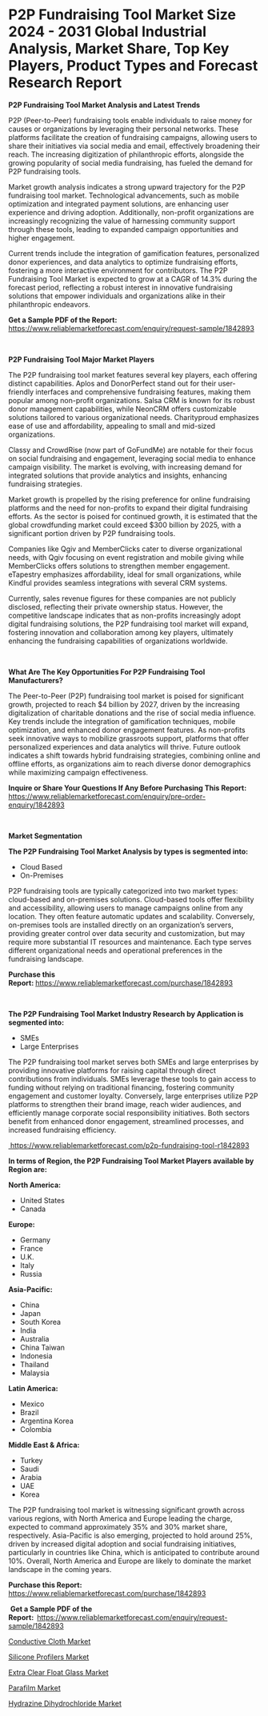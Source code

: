 <p><h1>P2P Fundraising Tool Market Size 2024 - 2031 Global Industrial Analysis, Market Share, Top Key Players, Product Types and Forecast Research Report</h1></p><p><strong>P2P Fundraising Tool Market Analysis and Latest Trends</strong></p>
<p><p>P2P (Peer-to-Peer) fundraising tools enable individuals to raise money for causes or organizations by leveraging their personal networks. These platforms facilitate the creation of fundraising campaigns, allowing users to share their initiatives via social media and email, effectively broadening their reach. The increasing digitization of philanthropic efforts, alongside the growing popularity of social media fundraising, has fueled the demand for P2P fundraising tools.</p><p>Market growth analysis indicates a strong upward trajectory for the P2P fundraising tool market. Technological advancements, such as mobile optimization and integrated payment solutions, are enhancing user experience and driving adoption. Additionally, non-profit organizations are increasingly recognizing the value of harnessing community support through these tools, leading to expanded campaign opportunities and higher engagement.</p><p>Current trends include the integration of gamification features, personalized donor experiences, and data analytics to optimize fundraising efforts, fostering a more interactive environment for contributors. The P2P Fundraising Tool Market is expected to grow at a CAGR of 14.3% during the forecast period, reflecting a robust interest in innovative fundraising solutions that empower individuals and organizations alike in their philanthropic endeavors.</p></p>
<p><strong>Get a Sample PDF of the Report:&nbsp;</strong> <a href="https://www.reliablemarketforecast.com/enquiry/request-sample/1842893?utm_campaign=1609&utm_medium=2&utm_source=Github&utm_content=ia&utm_term=17102024&utm_id=p2p-fundraising-tool">https://www.reliablemarketforecast.com/enquiry/request-sample/1842893</a></p>
<p>&nbsp;</p>
<p><strong>P2P Fundraising Tool Major Market Players</strong></p>
<p><p>The P2P fundraising tool market features several key players, each offering distinct capabilities. Aplos and DonorPerfect stand out for their user-friendly interfaces and comprehensive fundraising features, making them popular among non-profit organizations. Salsa CRM is known for its robust donor management capabilities, while NeonCRM offers customizable solutions tailored to various organizational needs. Charityproud emphasizes ease of use and affordability, appealing to small and mid-sized organizations.</p><p>Classy and CrowdRise (now part of GoFundMe) are notable for their focus on social fundraising and engagement, leveraging social media to enhance campaign visibility. The market is evolving, with increasing demand for integrated solutions that provide analytics and insights, enhancing fundraising strategies.</p><p>Market growth is propelled by the rising preference for online fundraising platforms and the need for non-profits to expand their digital fundraising efforts. As the sector is poised for continued growth, it is estimated that the global crowdfunding market could exceed $300 billion by 2025, with a significant portion driven by P2P fundraising tools.</p><p>Companies like Qgiv and MemberClicks cater to diverse organizational needs, with Qgiv focusing on event registration and mobile giving while MemberClicks offers solutions to strengthen member engagement. eTapestry emphasizes affordability, ideal for small organizations, while Kindful provides seamless integrations with several CRM systems.</p><p>Currently, sales revenue figures for these companies are not publicly disclosed, reflecting their private ownership status. However, the competitive landscape indicates that as non-profits increasingly adopt digital fundraising solutions, the P2P fundraising tool market will expand, fostering innovation and collaboration among key players, ultimately enhancing the fundraising capabilities of organizations worldwide.</p></p>
<p>&nbsp;</p>
<p><strong>What Are The Key Opportunities For P2P Fundraising Tool Manufacturers?</strong></p>
<p><p>The Peer-to-Peer (P2P) fundraising tool market is poised for significant growth, projected to reach $4 billion by 2027, driven by the increasing digitalization of charitable donations and the rise of social media influence. Key trends include the integration of gamification techniques, mobile optimization, and enhanced donor engagement features. As non-profits seek innovative ways to mobilize grassroots support, platforms that offer personalized experiences and data analytics will thrive. Future outlook indicates a shift towards hybrid fundraising strategies, combining online and offline efforts, as organizations aim to reach diverse donor demographics while maximizing campaign effectiveness.</p></p>
<p><strong>Inquire or Share Your Questions If Any Before Purchasing This Report:</strong> <a href="https://www.reliablemarketforecast.com/enquiry/pre-order-enquiry/1842893?utm_campaign=1609&utm_medium=2&utm_source=Github&utm_content=ia&utm_term=17102024&utm_id=p2p-fundraising-tool">https://www.reliablemarketforecast.com/enquiry/pre-order-enquiry/1842893</a></p>
<p>&nbsp;</p>
<p><strong>Market Segmentation</strong></p>
<p><strong>The P2P Fundraising Tool Market Analysis by types is segmented into:</strong></p>
<p><ul><li>Cloud Based</li><li>On-Premises</li></ul></p>
<p><p>P2P fundraising tools are typically categorized into two market types: cloud-based and on-premises solutions. Cloud-based tools offer flexibility and accessibility, allowing users to manage campaigns online from any location. They often feature automatic updates and scalability. Conversely, on-premises tools are installed directly on an organization’s servers, providing greater control over data security and customization, but may require more substantial IT resources and maintenance. Each type serves different organizational needs and operational preferences in the fundraising landscape.</p></p>
<p><strong>Purchase this Report:&nbsp;</strong><a href="https://www.reliablemarketforecast.com/purchase/1842893?utm_campaign=1609&utm_medium=2&utm_source=Github&utm_content=ia&utm_term=17102024&utm_id=p2p-fundraising-tool">https://www.reliablemarketforecast.com/purchase/1842893</a></p>
<p>&nbsp;</p>
<p><strong>The P2P Fundraising Tool Market Industry Research by Application is segmented into:</strong></p>
<p><ul><li>SMEs</li><li>Large Enterprises</li></ul></p>
<p><p>The P2P fundraising tool market serves both SMEs and large enterprises by providing innovative platforms for raising capital through direct contributions from individuals. SMEs leverage these tools to gain access to funding without relying on traditional financing, fostering community engagement and customer loyalty. Conversely, large enterprises utilize P2P platforms to strengthen their brand image, reach wider audiences, and efficiently manage corporate social responsibility initiatives. Both sectors benefit from enhanced donor engagement, streamlined processes, and increased fundraising efficiency.</p></p>
<p><a href="https://www.reliablemarketforecast.com/p2p-fundraising-tool-r1842893?utm_campaign=1609&utm_medium=2&utm_source=Github&utm_content=ia&utm_term=17102024&utm_id=p2p-fundraising-tool">&nbsp;https://www.reliablemarketforecast.com/p2p-fundraising-tool-r1842893</a></p>
<p><strong>In terms of Region, the P2P Fundraising Tool Market Players available by Region are:</strong></p>
<p>
    <p> <strong> North America: </strong>
        <ul>
            <li>United States</li>
            <li>Canada</li>
        </ul>
        </p> 
    <p> <strong> Europe: </strong>
        <ul>
            <li>Germany</li>
            <li>France</li>
            <li>U.K.</li>
            <li>Italy</li>
            <li>Russia</li>
        </ul>
        </p> 
    <p> <strong> Asia-Pacific: </strong>
        <ul>
            <li>China</li>
            <li>Japan</li>
            <li>South Korea</li>
            <li>India</li>
            <li>Australia</li>
            <li>China Taiwan</li>
            <li>Indonesia</li>
            <li>Thailand</li>
            <li>Malaysia</li>
        </ul>
        </p> 
    <p> <strong> Latin America: </strong>
        <ul>
            <li>Mexico</li>
            <li>Brazil</li>
            <li>Argentina Korea</li>
            <li>Colombia</li>
        </ul>
        </p> 
    <p> <strong> Middle East & Africa: </strong>
        <ul>
            <li>Turkey</li>
            <li>Saudi</li>
            <li>Arabia</li>
            <li>UAE</li>
            <li>Korea</li>
        </ul>
    </p>
    </p>
<p><p>The P2P fundraising tool market is witnessing significant growth across various regions, with North America and Europe leading the charge, expected to command approximately 35% and 30% market share, respectively. Asia-Pacific is also emerging, projected to hold around 25%, driven by increased digital adoption and social fundraising initiatives, particularly in countries like China, which is anticipated to contribute around 10%. Overall, North America and Europe are likely to dominate the market landscape in the coming years.</p></p>
<p><strong>Purchase this Report: </strong><a href="https://www.reliablemarketforecast.com/purchase/1842893?utm_campaign=1609&utm_medium=2&utm_source=Github&utm_content=ia&utm_term=17102024&utm_id=p2p-fundraising-tool">https://www.reliablemarketforecast.com/purchase/1842893</a></p>
<p>&nbsp;<strong>Get a Sample PDF of the Report:&nbsp;&nbsp;</strong><a href="https://www.reliablemarketforecast.com/enquiry/request-sample/1842893?utm_campaign=1609&utm_medium=2&utm_source=Github&utm_content=ia&utm_term=17102024&utm_id=p2p-fundraising-tool">https://www.reliablemarketforecast.com/enquiry/request-sample/1842893</a></p>
<p><strong></strong></p>
<p><p><a href="https://www.linkedin.com/pulse/conductive-cloth-ecosystem-mapping-innovation-value-chains-ki5ge?utm_campaign=1609&utm_medium=2&utm_source=Github&utm_content=ia&utm_term=17102024&utm_id=p2p-fundraising-tool">Conductive Cloth Market</a></p><p><a href="https://www.linkedin.com/pulse/surfing-silicone-profilers-wave-riding-market-currents-2jufe?utm_campaign=1609&utm_medium=2&utm_source=Github&utm_content=ia&utm_term=17102024&utm_id=p2p-fundraising-tool">Silicone Profilers Market</a></p><p><a href="https://www.linkedin.com/pulse/global-extra-clear-float-glass-market-landscape-future-8z7ue?utm_campaign=1609&utm_medium=2&utm_source=Github&utm_content=ia&utm_term=17102024&utm_id=p2p-fundraising-tool">Extra Clear Float Glass Market</a></p><p><a href="https://www.linkedin.com/pulse/parafilm-industry-resonance-65-amplification-across-domains-mhhse?utm_campaign=1609&utm_medium=2&utm_source=Github&utm_content=ia&utm_term=17102024&utm_id=p2p-fundraising-tool">Parafilm Market</a></p><p><a href="https://www.linkedin.com/pulse/deep-dive-hydrazine-dihydrochloride-market-itstrends-segmentation-3ulze?utm_campaign=1609&utm_medium=2&utm_source=Github&utm_content=ia&utm_term=17102024&utm_id=p2p-fundraising-tool">Hydrazine Dihydrochloride Market</a></p></p>